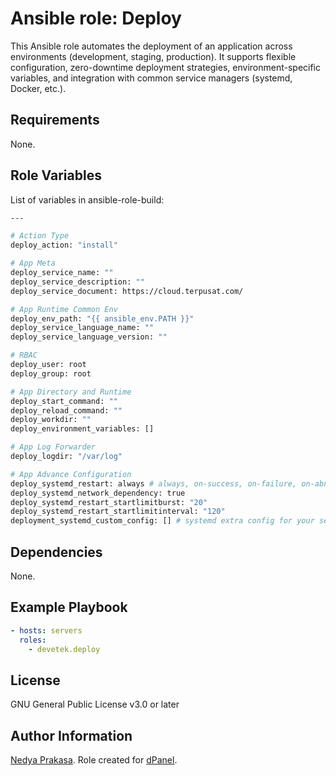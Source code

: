 Ansible role: Deploy
=========

This Ansible role automates the deployment of an application across environments (development, staging, production). It supports flexible configuration, zero-downtime deployment strategies, environment-specific variables, and integration with common service managers (systemd, Docker, etc.).

Requirements
------------

None.

Role Variables
--------------

List of variables in ansible-role-build:

```sh
---

# Action Type 
deploy_action: "install"

# App Meta
deploy_service_name: ""
deploy_service_description: ""
deploy_service_document: https://cloud.terpusat.com/

# App Runtime Common Env
deploy_env_path: "{{ ansible_env.PATH }}"
deploy_service_language_name: ""
deploy_service_language_version: ""

# RBAC
deploy_user: root
deploy_group: root

# App Directory and Runtime
deploy_start_command: ""
deploy_reload_command: ""
deploy_workdir: ""
deploy_environment_variables: []

# App Log Forwarder
deploy_logdir: "/var/log"

# App Advance Configuration
deploy_systemd_restart: always # always, on-success, on-failure, on-abnormal, on-abort, on-watchdog
deploy_systemd_network_dependency: true
deploy_systemd_restart_startlimitburst: "20"
deploy_systemd_restart_startlimitinterval: "120"
deployment_systemd_custom_config: [] # systemd extra config for your serivice if needed
```

Dependencies
------------

None.

Example Playbook
----------------

```yaml
- hosts: servers
  roles:
    - devetek.deploy
```

License
-------

GNU General Public License v3.0 or later

Author Information
------------------

[Nedya Prakasa]. Role created for [dPanel].

[dPanel]: https://cloud.terpusat.com/
[Nedya Prakasa]: https://github.com/prakasa1904
[devetek]: https://github.com/devetek
[geerlingguy.php]: https://galaxy.ansible.com/ui/standalone/roles/geerlingguy/php/
[geerlingguy.composer]: https://galaxy.ansible.com/ui/standalone/roles/geerlingguy/composer/
